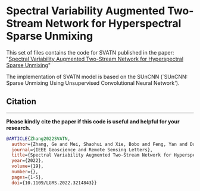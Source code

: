 # Spectral Variability Augmented Two-Stream Network for Hyperspectral Sparse Unmixing

This set of files contains the code for SVATN published in the paper:
 "[Spectral Variability Augmented Two-Stream Network for Hyperspectral Sparse Unmixing](https://ieeexplore.ieee.org/document/9919800)" 

The implementation of SVATN model is based on the SUnCNN (`SUnCNN: Sparse Unmixing Using Unsupervised Convolutional Neural Network').

## Citation
---------------------

**Please kindly cite the paper if this code is useful and helpful for your research.**

```bibtex
@ARTICLE{Zhang2022SVATN,
  author={Zhang, Ge and Mei, Shaohui and Xie, Bobo and Feng, Yan and Du, Qian},
  journal={IEEE Geoscience and Remote Sensing Letters}, 
  title={Spectral Variability Augmented Two-Stream Network for Hyperspectral Sparse Unmixing}, 
  year={2022},
  volume={19},
  number={},
  pages={1-5},
  doi={10.1109/LGRS.2022.3214843}}
```




